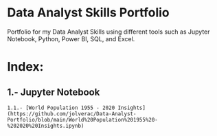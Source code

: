 # Data Analyst Skills Portfolio
Portfolio for my Data Analyst Skills using different tools such as Jupyter Notebook, Python, Power BI, SQL, and Excel.

# Index:

## 1.- Jupyter Notebook

    1.1.- [World Population 1955 - 2020 Insights](https://github.com/jolverac/Data-Analyst-Portfolio/blob/main/World%20Population%201955%20-%202020%20Insights.ipynb)
    
    
    
